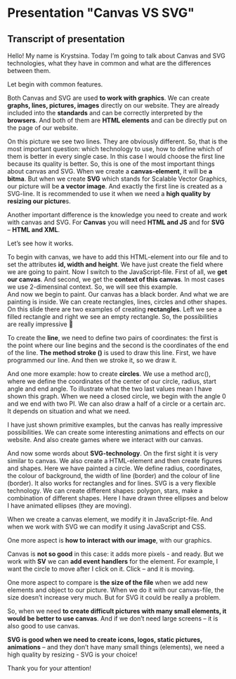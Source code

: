 # Presentation "Canvas VS SVG"
## Transcript of presentation

Hello! My name is Krystsina. Today I’m going to talk about  Canvas and SVG technologies, what they have in common and what are the differences between them.

Let begin with common features.

Both Canvas and SVG are used **to work with graphics**. We can create **graphs, lines, pictures, images** directly on our website.
They are already included into the **standards** and can be correctly interpreted by the **browsers**.
And both of them are **HTML elements** and can be directly put on the page of our website.

On this picture we see two lines.  They are obviously different. So, that is the most important question: which technology to use, how to define which of them is better in every single case.
In this case I would choose the first line because its quality is better. So, this is one of the most important things about canvas and SVG. When we create a **canvas-element**, it will be **a bitma**. But when we create **SVG** which stands for Scalable Vector Graphics, our picture will be **a vector image**. And exactly the first line is created as a SVG-line.  It is recommended to use it when we need a **high quality by resizing our picture**s.

Another important difference is the knowledge you need to create and work with canvas and SVG. For **Canvas** you will need **HTML and JS** and for **SVG** – **HTML and XML**.

Let’s see how it works.

To begin with canvas, we have to add this HTML-element into our file and to set the attributes **id, width and height**. We have just create the field where we are going to paint. 
Now I switch to the JavaScript-file. First of all, we **get our canvas**. And second, we get the **context of this canvas**. In most cases we use  2-dimensinal context. So, we will see this example.  
And now we begin to paint. Our canvas has a black border. And what we are painting is inside. We can create rectangles, lines, circles and other shapes. On this slide there are two examples of creating **rectangles**. Left we see a filled rectangle and right we see an empty rectangle. So, the possibilities are really impressive 

To create the **line**, we need to define two pairs of coordinates: the first is the point where our line begins and the second is the coordinates of the end of the line. **The method stroke ()** is used to draw this line. First, we have programmed our line. And then we stroke it, so we draw it.

And one more example: how to create **circles**. We use a method arc(), where we define the coordinates of the center of our circle, radius, start angle and end angle. To illustrate what the two last values mean I have shown this graph. When we need a closed circle, we begin with the angle 0 and we end with two PI. We can also draw a half of a circle or a certain arc. It depends on situation and what we need.

I have just shown primitive examples, but the canvas has really impressive possibilities. We can create some interesting animations and effects on our website. And also create games where we interact with our canvas.

And now some words about **SVG-technology**. On the first sight it is very similar to canvas. We also create a HTML-element and then create figures and shapes. Here we have painted a circle. We define radius, coordinates, the colour of background, the width of line (border) and the colour of line (border). It also works for rectangles and for lines. 
SVG is a very flexible technology. We can create different shapes: polygon, stars, make a combination of different shapes. Here I have drawn three ellipses and below I have animated ellipses (they are moving).

When we create a canvas element, we modify it in JavaScript-file. And when we work with SVG we can modify it using JavaScript and CSS.

One more aspect is **how to interact with our image**, with our graphics.

Canvas is **not so good** in this case: it adds more pixels - and ready. But we work with **SV** we can **add event handlers** for the element. For example, I want the circle to move after I click on it. Click – and it is moving.

One more aspect to compare is **the size of the file** when we add new elements and object to our picture. When we do it with our canvas-file, the size doesn’t increase very much. But for SVG it could be really a problem. 

So, when we need **to create difficult pictures with many small elements, it would be better to use canvas**. And if we don’t need large screens – it is also good to use canvas. 

**SVG is good when we need to create icons, logos, static pictures, animations** – and they don’t have many small things (elements), we need a high quality by resizing - SVG is your choice!

Thank you for your attention!
